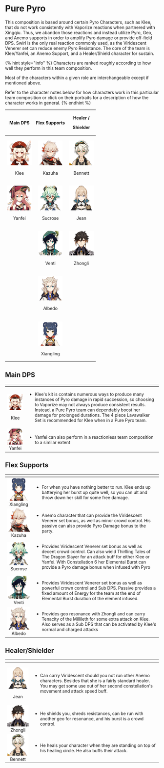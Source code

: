 # Pure Pyro

This composition is based around certain Pyro Characters, such as Klee, that do not work consistently with Vaporize reactions when partnered with Xingqiu. Thus, we abandon those reactions and instead utilize Pyro, Geo, and Anemo supports in order to amplify Pyro damage or provide off-field DPS. Swirl is the only real reaction commonly used, as the Viridescent Venerer set can reduce enemy Pyro Resistance. The core of the team is Klee/Yanfei, an Anemo Support, and a Healer/Shield character for sustain.

{% hint style="info" %}
Characters are ranked roughly according to how well they perform in this team composition.

Most of the characters within a given role are interchangeable except if mentioned above.  
  
Refer to the character notes below for how characters work in this particular team composition or click on their portraits for a description of how the character works in general.
{% endhint %}

<table>
  <thead>
    <tr>
      <th style="text-align:center">Main DPS</th>
      <th style="text-align:center">Flex Supports</th>
      <th style="text-align:center">
        <p>Healer /</p>
        <p>Shielder</p>
      </th>
    </tr>
  </thead>
  <tbody>
    <tr>
      <td style="text-align:center">
        <p>
          <img src="../.gitbook/assets/ui_avataricon_klee.png" alt/>
        </p>
        <p>Klee</p>
      </td>
      <td style="text-align:center">
        <p>
          <img src="../.gitbook/assets/ui_avataricon_kazuha.png" alt/>
        </p>
        <p>Kazuha</p>
      </td>
      <td style="text-align:center">
        <p>
          <img src="../.gitbook/assets/ui_avataricon_bennett.png" alt/>
        </p>
        <p>Bennett</p>
      </td>
    </tr>
    <tr>
      <td style="text-align:center">
        <p>
          <img src="../.gitbook/assets/ui_avataricon_yanfei.png" alt/>
        </p>
        <p>Yanfei</p>
      </td>
      <td style="text-align:center">
        <p>
          <img src="../.gitbook/assets/ui_avataricon_sucrose.png" alt/>
        </p>
        <p>Sucrose</p>
      </td>
      <td style="text-align:center">
        <p>
          <img src="../.gitbook/assets/ui_avataricon_jean.png" alt/>
        </p>
        <p>Jean</p>
      </td>
    </tr>
    <tr>
      <td style="text-align:center"></td>
      <td style="text-align:center">
        <p>
          <img src="../.gitbook/assets/ui_avataricon_venti.png" alt/>
        </p>
        <p>Venti</p>
      </td>
      <td style="text-align:center">
        <p>
          <img src="../.gitbook/assets/ui_avataricon_zhongli.png" alt/>
        </p>
        <p>Zhongli</p>
      </td>
    </tr>
    <tr>
      <td style="text-align:center"></td>
      <td style="text-align:center">
        <p>
          <img src="../.gitbook/assets/ui_avataricon_albedo.png" alt/>
        </p>
        <p>Albedo</p>
      </td>
      <td style="text-align:center"></td>
    </tr>
    <tr>
      <td style="text-align:center"></td>
      <td style="text-align:center">
        <p>
          <img src="../.gitbook/assets/ui_avataricon_xiangling.png" alt/>
        </p>
        <p>Xiangling</p>
      </td>
      <td style="text-align:center"></td>
    </tr>
  </tbody>
</table>

## Main DPS

<table>
  <thead>
    <tr>
      <th style="text-align:center"></th>
      <th style="text-align:left"></th>
    </tr>
  </thead>
  <tbody>
    <tr>
      <td style="text-align:center">
        <p>
          <img src="../.gitbook/assets/ui_avataricon_klee.png" alt/>
        </p>
        <p>Klee</p>
      </td>
      <td style="text-align:left">
        <ul>
          <li>Klee&apos;s kit is contains numerous ways to produce many instances of
            Pyro damage in rapid succession, so choosing to Vaporize may not always
            produce consistent results. Instead, a Pure Pyro team can dependably boost
            her damage for prolonged durations. The 4 piece Lavawalker Set is recommended
            for Klee when in a Pure Pyro team.</li>
        </ul>
      </td>
    </tr>
    <tr>
      <td style="text-align:center">
        <img src="../.gitbook/assets/ui_avataricon_yanfei.png" alt/>Yanfei</td>
      <td style="text-align:left">
        <ul>
          <li>Yanfei can also perform in a reactionless team composition to a similar
            extent</li>
        </ul>
      </td>
    </tr>
  </tbody>
</table>

## Flex Supports

<table>
  <thead>
    <tr>
      <th style="text-align:center"></th>
      <th style="text-align:left"></th>
    </tr>
  </thead>
  <tbody>
    <tr>
      <td style="text-align:center">
        <img src="../.gitbook/assets/ui_avataricon_xiangling.png" alt/>Xiangling</td>
      <td style="text-align:left">
        <ul>
          <li>For when you have nothing better to run. Klee ends up batterying her burst
            up quite well, so you can ult and throw down her skill for some free damage.</li>
        </ul>
      </td>
    </tr>
    <tr>
      <td style="text-align:center">
        <img src="../.gitbook/assets/ui_avataricon_kazuha.png" alt/>Kazuha</td>
      <td style="text-align:left">
        <p></p>
        <ul>
          <li>Anemo character that can provide the Viridescent Venerer set bonus, as
            well as minor crowd control. His passive can also provide Pyro Damage bonus
            to the party.</li>
        </ul>
      </td>
    </tr>
    <tr>
      <td style="text-align:center">
        <img src="../.gitbook/assets/ui_avataricon_sucrose.png" alt/>Sucrose</td>
      <td style="text-align:left">
        <p></p>
        <ul>
          <li>Provides Viridescent Venerer set bonus as well as decent crowd control.
            Can also wield Thirlling Tales of The Dragon Slayer for an attack buff
            for either Klee or Yanfei. With Constellation 6 her Elemental Burst can
            provide a Pyro damage bonus when infused with Pyro</li>
        </ul>
      </td>
    </tr>
    <tr>
      <td style="text-align:center">
        <img src="../.gitbook/assets/ui_avataricon_venti.png" alt/>Venti</td>
      <td style="text-align:left">
        <p></p>
        <ul>
          <li>Provides Viridescent Venerer set bonus as well as powerful crown control
            and Sub DPS. Passive provides a fixed amount of Energy for the team at
            the end of Elemental Burst duration of the element infused.</li>
        </ul>
      </td>
    </tr>
    <tr>
      <td style="text-align:center">
        <img src="../.gitbook/assets/ui_avataricon_albedo.png" alt/>Albedo</td>
      <td style="text-align:left">
        <p></p>
        <ul>
          <li>Provides geo resonance with Zhongli and can carry Tenacity of the Millileth
            for some extra attack on Klee. Also serves as a Sub DPS that can be activated
            by Klee&apos;s normal and charged attacks</li>
        </ul>
      </td>
    </tr>
  </tbody>
</table>

## Healer/Shielder

<table>
  <thead>
    <tr>
      <th style="text-align:center"></th>
      <th style="text-align:left"></th>
    </tr>
  </thead>
  <tbody>
    <tr>
      <td style="text-align:center">
        <p>
          <img src="../.gitbook/assets/ui_avataricon_jean.png" alt/>
        </p>
        <p>Jean</p>
      </td>
      <td style="text-align:left">
        <p></p>
        <ul>
          <li>Can carry Viridescent should you not run other Anemo characters. Besides
            that she is a fairly standard healer. You may get some use out of her second
            constellation&apos;s movement and attack speed buff.</li>
        </ul>
      </td>
    </tr>
    <tr>
      <td style="text-align:center">
        <img src="../.gitbook/assets/ui_avataricon_zhongli.png" alt/>Zhongli</td>
      <td style="text-align:left">
        <p></p>
        <ul>
          <li>He shields you, shreds resistances, can be run with another geo for resonance,
            and his burst is a crowd control.</li>
        </ul>
      </td>
    </tr>
    <tr>
      <td style="text-align:center">
        <img src="../.gitbook/assets/ui_avataricon_bennett.png" alt/>Bennett</td>
      <td style="text-align:left">
        <p></p>
        <ul>
          <li>He heals your character when they are standing on top of his healing circle.
            He also buffs their attack.</li>
        </ul>
      </td>
    </tr>
  </tbody>
</table>

